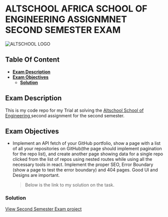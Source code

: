 # ALTSCHOOL AFRICA SCHOOL OF ENGINEERING ASSIGNMNET SECOND SEMESTER EXAM

![ ALTSCHOOL LOGO](https://thealtschool.com/wp-content/uploads/2022/01/cropped-AltSchool-Logo-1.png)

## **Table Of Content**

- [**Exam Description**](#exam-description)
- [**Exam Objectives**](#exam-objectives)
  - [**Solution**](#solution)

## **Exam Description**

This is my code repo for my Trial at solving the [Altschool School of Engineering ](https://thealtschool.com/software-engineering/) second assignment for the second semester.

## **Exam Objectives**

- Implement an API fetch of your GitHub portfolio, show a page with a list of all your repositories on GitHub(the page should implement pagination for the repo list), and create another page showing data for a single repo clicked from the list of repos using nested routes while using all the necessary tools in react. Implement the proper SEO, Error Boundary (show a page to test the error boundary) and 404 pages. Good UI and Designs are important.

  > Below is the link to my solution on the task.

### **Solution**

[View Second Semester Exam project](https://altsch-ss-exam-velia.web.app/)

